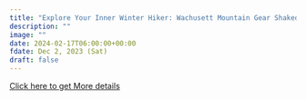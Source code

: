 ```yaml
---
title: "Explore Your Inner Winter Hiker: Wachusett Mountain Gear Shakedown - Group A" 
description: ""
image: ""
date: 2024-02-17T06:00:00+00:00
fdate: Dec 2, 2023 (Sat)
draft: false
---
```

<a href="https://activities.outdoors.org/search/index.cfm/action/details/id/146390" target="_blank">Click here to get More details</a>

